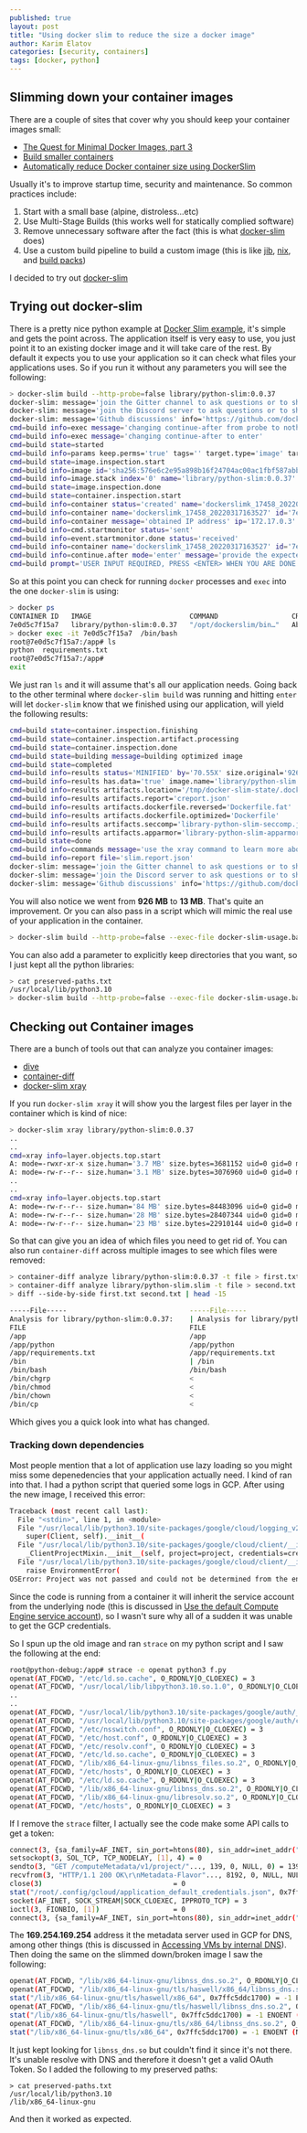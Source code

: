 ```yaml
---
published: true
layout: post
title: "Using docker slim to reduce the size a docker image"
author: Karim Elatov
categories: [security, containers]
tags: [docker, python]
---
```


## Slimming down your container images
There are a couple of sites that cover why you should keep your container images small:

- [The Quest for Minimal Docker Images, part 3](https://jpetazzo.github.io/2020/04/01/quest-minimal-docker-images-part-3/)
- [Build smaller containers](https://fedoramagazine.org/build-smaller-containers/)
- [Automatically reduce Docker container size using DockerSlim](https://www.slim.ai/blog/automatically-reduce-docker-container-size-using-dockerslim.html)

Usually it's to improve startup time, security and maintenance. So common practices include:

1. Start with a small base (alpine, distroless...etc)
2. Use Multi-Stage Builds (this works well for statically complied software)
3. Remove unnecessary software after the fact (this is what [docker-slim](https://github.com/docker-slim/docker-slim) does)
4. Use a custom build pipeline to build a custom image (this is like [jib](https://github.com/GoogleContainerTools/jib), [nix](https://nix.dev/tutorials/building-and-running-docker-images), and [build packs](https://github.com/buildpacks/pack))

I decided to try out [docker-slim](https://github.com/docker-slim/docker-slim)
## Trying out docker-slim
There is a pretty nice python example at [Docker Slim example](https://gitlab.com/MShekow/docker-slim-example/-/tree/main), it's simple and gets the point across.  The application itself is very easy to use, you just point it to an existing docker image and it will take care of the rest. By default it expects you to use your application so it can check what files your applications uses. So if you run it without any parameters you will see the following:

```bash
> docker-slim build --http-probe=false library/python-slim:0.0.37
docker-slim: message='join the Gitter channel to ask questions or to share your feedback' info='https://gitter.im/docker-slim/community'
docker-slim: message='join the Discord server to ask questions or to share your feedback' info='https://discord.gg/9tDyxYS'
docker-slim: message='Github discussions' info='https://github.com/docker-slim/docker-slim/discussions'
cmd=build info=exec message='changing continue-after from probe to nothing because http-probe is disabled'
cmd=build info=exec message='changing continue-after to enter'
cmd=build state=started
cmd=build info=params keep.perms='true' tags='' target.type='image' target='library/python-slim:0.0.37' continue.mode='enter' rt.as.user='true'
cmd=build state=image.inspection.start
cmd=build info=image id='sha256:576e6c2e95a898b16f24704ac00ac1fbf587abb02c5e05df81f433f833b0ea67' size.bytes='926493233' size.human='926 MB'
cmd=build info=image.stack index='0' name='library/python-slim:0.0.37' id='sha256:576e6c2e95a898b16f24704ac00ac1fbf587abb02c5e05df81f433f833b0ea67'
cmd=build state=image.inspection.done
cmd=build state=container.inspection.start
cmd=build info=container status='created' name='dockerslimk_17458_20220317163527' id='7e0d5c7f15a7dc3246d3adf63876746a0893c735f4f3104e614c46456becb721'
cmd=build info=container name='dockerslimk_17458_20220317163527' id='7e0d5c7f15a7dc3246d3adf63876746a0893c735f4f3104e614c46456becb721' status='running'
cmd=build info=container message='obtained IP address' ip='172.17.0.3'
cmd=build info=cmd.startmonitor status='sent'
cmd=build info=event.startmonitor.done status='received'
cmd=build info=container name='dockerslimk_17458_20220317163527' id='7e0d5c7f15a7dc3246d3adf63876746a0893c735f4f3104e614c46456becb721' target.port.list='' target.port.info='' message='YOU CAN USE THESE PORTS TO INTERACT WITH THE CONTAINER'
cmd=build info=continue.after mode='enter' message='provide the expected input to allow the container inspector to continue its execution'
cmd=build prompt='USER INPUT REQUIRED, PRESS <ENTER> WHEN YOU ARE DONE USING THE CONTAINER'
```

So at this point you can check for running `docker` processes and `exec` into the one `docker-slim` is using:

```bash
> docker ps
CONTAINER ID   IMAGE                        COMMAND                  CREATED              STATUS              PORTS                                                NAMES
7e0d5c7f15a7   library/python-slim:0.0.37   "/opt/dockerslim/bin…"   About a minute ago   Up About a minute   0.0.0.0:55015->65501/tcp, 0.0.0.0:55014->65502/tcp   dockerslimk_17458_20220317163527
> docker exec -it 7e0d5c7f15a7  /bin/bash
root@7e0d5c7f15a7:/app# ls
python	requirements.txt
root@7e0d5c7f15a7:/app#
exit
```

We just ran `ls` and it will assume that's all our application needs. Going back to the other terminal where `docker-slim build` was running and hitting `enter` will let `docker-slim` know that we finished using our application, will yield the following results:

```bash
cmd=build state=container.inspection.finishing
cmd=build state=container.inspection.artifact.processing
cmd=build state=container.inspection.done
cmd=build state=building message=building optimized image
cmd=build state=completed
cmd=build info=results status='MINIFIED' by='70.55X' size.original='926 MB' size.optimized='13 MB'
cmd=build info=results has.data='true' image.name='library/python-slim.slim' image.size='13 MB'
cmd=build info=results artifacts.location='/tmp/docker-slim-state/.docker-slim-state/images/576e6c2e95a898b16f24704ac00ac1fbf587abb02c5e05df81f433f833b0ea67/artifacts'
cmd=build info=results artifacts.report='creport.json'
cmd=build info=results artifacts.dockerfile.reversed='Dockerfile.fat'
cmd=build info=results artifacts.dockerfile.optimized='Dockerfile'
cmd=build info=results artifacts.seccomp='library-python-slim-seccomp.json'
cmd=build info=results artifacts.apparmor='library-python-slim-apparmor-profile'
cmd=build state=done
cmd=build info=commands message='use the xray command to learn more about the optimize image'
cmd=build info=report file='slim.report.json'
docker-slim: message='join the Gitter channel to ask questions or to share your feedback' info='https://gitter.im/docker-slim/community'
docker-slim: message='join the Discord server to ask questions or to share your feedback' info='https://discord.gg/9tDyxYS'
docker-slim: message='Github discussions' info='https://github.com/docker-slim/docker-slim/discussions'
```

You will also notice we went from **926 MB** to **13 MB**. That's quite an improvement. Or you can also pass in a script which will mimic the real use of your application in the container. 

```bash
> docker-slim build --http-probe=false --exec-file docker-slim-usage.bash library/python-slim:0.0.37
```

You can also add a parameter to explicitly keep directories that you want, so I just kept all the python libraries:

```bash
> cat preserved-paths.txt
/usr/local/lib/python3.10
> docker-slim build --http-probe=false --exec-file docker-slim-usage.bash --preserve-path-file preserved-paths.txt library/python-slim:0.0.37
```

## Checking out Container images
There are a bunch of tools out that can analyze you container images:

- [dive](https://github.com/wagoodman/dive)
- [container-diff](https://github.com/GoogleContainerTools/container-diff)
- [docker-slim xray](https://github.com/docker-slim/docker-slim#xray-command-options)

If you run `docker-slim xray` it will show you the largest files per layer in the container which is kind of nice:

```bash
> docker-slim xray library/python-slim:0.0.37
..
..
cmd=xray info=layer.objects.top.start
A: mode=-rwxr-xr-x size.human='3.7 MB' size.bytes=3681152 uid=0 gid=0 mtime='2021-09-24T16:10:58Z' H=[A:0] hash=b1965e74b3d8c216e8a4d43463db51c708a67a2c '/usr/bin/perl'
A: mode=-rw-r--r-- size.human='3.1 MB' size.bytes=3076960 uid=0 gid=0 mtime='2021-08-24T08:28:12Z' H=[A:0] hash=3830f28cd6bc8940e4425c664a2bde133111c054 '/usr/lib/x86_64-linux-gnu/libcrypto.so.1.1'
..
..
cmd=xray info=layer.objects.top.start
A: mode=-rw-r--r-- size.human='84 MB' size.bytes=84483096 uid=0 gid=0 mtime='2021-01-06T19:16:26Z' H=[A:7] hash=bcc70cc5849dd8a623cfc6a7539be6edbeb547eb '/usr/lib/x86_64-linux-gnu/libLLVM-11.so.1'
A: mode=-rw-r--r-- size.human='28 MB' size.bytes=28407344 uid=0 gid=0 mtime='2021-06-30T16:07:32Z' H=[A:7] hash=ac8f14104c9a8f1c3c12c3a7baa514479aaa000a '/usr/lib/x86_64-linux-gnu/libicudata.so.67.1'
A: mode=-rw-r--r-- size.human='23 MB' size.bytes=22910144 uid=0 gid=0 mtime='2021-01-29T16:44:09Z' H=[A:7] hash=0a591749e44a14713732d40a445abd7e433d396d '/usr/lib/x86_64-linux-gnu/libz3.so.4'
```

So that can give you an idea of which files you need to get rid of. You can also run `container-diff` across multiple images to see which files were removed:

```bash
> container-diff analyze library/python-slim:0.0.37 -t file > first.txt
> container-diff analyze library/python-slim.slim -t file > second.txt
> diff --side-by-side first.txt second.txt | head -15

-----File-----                              -----File-----
Analysis for library/python-slim:0.0.37:    | Analysis for library/python-slim.slim:
FILE                                        FILE
/app                                        /app
/app/python                                 /app/python
/app/requirements.txt                       /app/requirements.txt
/bin                                        | /bin
/bin/bash                                   /bin/bash
/bin/chgrp                                  <
/bin/chmod                                  <
/bin/chown                                  <
/bin/cp                                     <
```

Which gives you a quick look into what has changed.

### Tracking down dependencies
Most people mention that a lot of application use lazy loading so you might miss some depenedencies that your application actually need. I kind of ran into that. I had a python script that queried some logs in GCP. After using the new image, I received this error:

```bash
Traceback (most recent call last):
  File "<stdin>", line 1, in <module>
  File "/usr/local/lib/python3.10/site-packages/google/cloud/logging_v2/client.py", line 122, in __init__
    super(Client, self).__init__(
  File "/usr/local/lib/python3.10/site-packages/google/cloud/client/__init__.py", line 318, in __init__
    _ClientProjectMixin.__init__(self, project=project, credentials=credentials)
  File "/usr/local/lib/python3.10/site-packages/google/cloud/client/__init__.py", line 269, in __init__
    raise EnvironmentError(
OSError: Project was not passed and could not be determined from the environment.
```
Since the code is running from a container it will inherit the service account from the underlying node (this is discussed in [Use the default Compute Engine service account](https://cloud.google.com/kubernetes-engine/docs/tutorials/authenticating-to-cloud-platform#use_the_default_service_account)), so I wasn't sure why all of a sudden it was unable to get the GCP credentials. 

So I spun up the old image and ran `strace` on my python script and I saw the following at the end:

```bash
root@python-debug:/app# strace -e openat python3 f.py
openat(AT_FDCWD, "/etc/ld.so.cache", O_RDONLY|O_CLOEXEC) = 3
openat(AT_FDCWD, "/usr/local/lib/libpython3.10.so.1.0", O_RDONLY|O_CLOEXEC) = 3
..
..
openat(AT_FDCWD, "/usr/local/lib/python3.10/site-packages/google/auth/__pycache__/iam.cpython-310.pyc", O_RDONLY|O_CLOEXEC) = 3
openat(AT_FDCWD, "/usr/local/lib/python3.10/site-packages/google/auth/compute_engine/__pycache__/_metadata.cpython-310.pyc", O_RDONLY|O_CLOEXEC) = 3
openat(AT_FDCWD, "/etc/nsswitch.conf", O_RDONLY|O_CLOEXEC) = 3
openat(AT_FDCWD, "/etc/host.conf", O_RDONLY|O_CLOEXEC) = 3
openat(AT_FDCWD, "/etc/resolv.conf", O_RDONLY|O_CLOEXEC) = 3
openat(AT_FDCWD, "/etc/ld.so.cache", O_RDONLY|O_CLOEXEC) = 3
openat(AT_FDCWD, "/lib/x86_64-linux-gnu/libnss_files.so.2", O_RDONLY|O_CLOEXEC) = 3
openat(AT_FDCWD, "/etc/hosts", O_RDONLY|O_CLOEXEC) = 3
openat(AT_FDCWD, "/etc/ld.so.cache", O_RDONLY|O_CLOEXEC) = 3
openat(AT_FDCWD, "/lib/x86_64-linux-gnu/libnss_dns.so.2", O_RDONLY|O_CLOEXEC) = 3
openat(AT_FDCWD, "/lib/x86_64-linux-gnu/libresolv.so.2", O_RDONLY|O_CLOEXEC) = 3
openat(AT_FDCWD, "/etc/hosts", O_RDONLY|O_CLOEXEC) = 3
```

If I remove the `strace` filter, I actually see the code make some API calls to get a token:

```bash
connect(3, {sa_family=AF_INET, sin_port=htons(80), sin_addr=inet_addr("169.254.169.254")}, 16) = 0
setsockopt(3, SOL_TCP, TCP_NODELAY, [1], 4) = 0
sendto(3, "GET /computeMetadata/v1/project/"..., 139, 0, NULL, 0) = 139
recvfrom(3, "HTTP/1.1 200 OK\r\nMetadata-Flavor"..., 8192, 0, NULL, NULL) = 247
close(3)                                = 0
stat("/root/.config/gcloud/application_default_credentials.json", 0x7ffd7ef7ef00) = -1 ENOENT (No such file or directory)
socket(AF_INET, SOCK_STREAM|SOCK_CLOEXEC, IPPROTO_TCP) = 3
ioctl(3, FIONBIO, [1])                  = 0
connect(3, {sa_family=AF_INET, sin_port=htons(80), sin_addr=inet_addr("169.254.169.254")}, 16) = -1 EINPROGRESS (Operation now in progress)
```

The **169.254.169.254** address it the metadata server used in GCP for DNS, among other things (this is discussed in [Accessing VMs by internal DNS](https://cloud.google.com/compute/docs/internal-dns#access_by_internal_DNS)). Then doing the same on the slimmed down/broken image I saw the following:

```bash
openat(AT_FDCWD, "/lib/x86_64-linux-gnu/libnss_dns.so.2", O_RDONLY|O_CLOEXEC) = -1 ENOENT (No such file or directory)
openat(AT_FDCWD, "/lib/x86_64-linux-gnu/tls/haswell/x86_64/libnss_dns.so.2", O_RDONLY|O_CLOEXEC) = -1 ENOENT (No such file or directory)
stat("/lib/x86_64-linux-gnu/tls/haswell/x86_64", 0x7ffc5ddc1700) = -1 ENOENT (No such file or directory)
openat(AT_FDCWD, "/lib/x86_64-linux-gnu/tls/haswell/libnss_dns.so.2", O_RDONLY|O_CLOEXEC) = -1 ENOENT (No such file or directory)
stat("/lib/x86_64-linux-gnu/tls/haswell", 0x7ffc5ddc1700) = -1 ENOENT (No such file or directory)
openat(AT_FDCWD, "/lib/x86_64-linux-gnu/tls/x86_64/libnss_dns.so.2", O_RDONLY|O_CLOEXEC) = -1 ENOENT (No such file or directory)
stat("/lib/x86_64-linux-gnu/tls/x86_64", 0x7ffc5ddc1700) = -1 ENOENT (No such file or directory)
```

It just kept looking for `libnss_dns.so` but couldn't find it since it's not there. It's unable resolve with DNS and therefore it doesn't get a valid OAuth Token.  So I added the following to my preserved paths:

```
> cat preserved-paths.txt
/usr/local/lib/python3.10
/lib/x86_64-linux-gnu
```

And then it worked as expected. 
